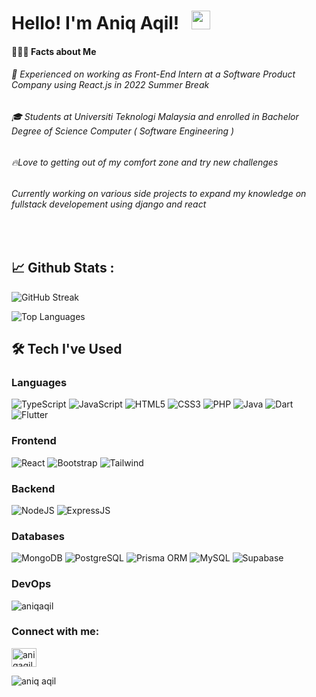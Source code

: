 
<h1 align='left'>
  Hello! I'm Aniq Aqil! &nbsp;  <img width='30px' src="https://media.giphy.com/media/hvRJCLFzcasrR4ia7z/giphy.gif" width="30px">&nbsp; 
</a>&nbsp;&nbsp;</h1>

#### 👨🏻‍💻 Facts about Me
<h6>🔭 Experienced on working as Front-End Intern at a Software Product Company using React.js in 2022 Summer Break </h6>
<h6>🎓 Students at Universiti Teknologi Malaysia and enrolled in Bachelor Degree of Science Computer ( Software Engineering ) </h6>
<h6> 🔥Love to getting out of my comfort zone and try new challenges </h6>
<h6>  Currently working on various side projects to expand my knowledge on fullstack developement using django and react</h6> 
<br>

## 📈 __Github Stats :__

![GitHub Streak](http://github-readme-streak-stats.herokuapp.com?user=aniqaqill&theme=github-dark)

![Top Languages](https://github-readme-stats.vercel.app/api/top-langs/?username=aniqaqill&langs_count=10&layout=wide&hide=jupyter%20notebook)


## 🛠 Tech I've Used
### Languages

![TypeScript](https://img.shields.io/badge/TypeScript-007ACC?style=for-the-badge&logo=typescript&logoColor=white)
![JavaScript](https://img.shields.io/badge/javascript-%23323330.svg?style=for-the-badge&logo=javascript&logoColor=%23F7DF1E)
![HTML5](https://img.shields.io/badge/html5-%23E34F26.svg?style=for-the-badge&logo=html5&logoColor=white)
![CSS3](https://img.shields.io/badge/css3-%231572B6.svg?style=for-the-badge&logo=css3&logoColor=white)
![PHP](https://img.shields.io/badge/php-%23777BB4.svg?style=for-the-badge&logo=php&logoColor=white)
![Java](https://img.shields.io/badge/java-%23ED8B00.svg?style=for-the-badge&logo=java&logoColor=white)
![Dart](https://img.shields.io/badge/Dart-0175C2?style=for-the-badge&logo=dart&logoColor=white)
![Flutter](https://img.shields.io/badge/Flutter-02569B?style=for-the-badge&logo=flutter&logoColor=white)


### Frontend

![React](https://img.shields.io/badge/React-20232A?style=for-the-badge&logo=react&logoColor=61DAFB)
![Bootstrap](https://img.shields.io/badge/bootstrap-%23563D7C.svg?style=for-the-badge&logo=bootstrap&logoColor=white)
![Tailwind](https://img.shields.io/badge/Tailwind_CSS-38B2AC?style=for-the-badge&logo=tailwind-css&logoColor=white)

### Backend

![NodeJS](https://img.shields.io/badge/Node.js-43853D?style=for-the-badge&logo=node.js&logoColor=white)
![ExpressJS](https://img.shields.io/badge/Express.js-404D59?style=for-the-badge)

### Databases
![MongoDB](https://img.shields.io/badge/MongoDB-4EA94B?style=for-the-badge&logo=mongodb&logoColor=white)
![PostgreSQL](https://img.shields.io/badge/PostgreSQL-316192?style=for-the-badge&logo=postgresql&logoColor=white)
![Prisma ORM](https://img.shields.io/badge/Prisma-3982CE?style=for-the-badge&logo=Prisma&logoColor=white)
![MySQL](https://img.shields.io/badge/mysql-%2300f.svg?style=for-the-badge&logo=mysql&logoColor=white)
![Supabase](https://img.shields.io/badge/Supabase-181818?style=for-the-badge&logo=supabase&logoColor=white)

### DevOps

<p align="left"> <img src="https://komarev.com/ghpvc/?username=aniqaqill&label=Profile%20views&color=0e75b6&style=flat" alt="aniqaqil" /> </p>

<h3 align="left">Connect with me:</h3>
<p align="left">
<a href="https://linkedin.com/in/aniq-aqil" target="blank"><img align="center" src="https://raw.githubusercontent.com/rahuldkjain/github-profile-readme-generator/master/src/images/icons/Social/linked-in-alt.svg" alt="aniqaqil" height="30" width="40" /></a>
</p>


<p>&nbsp;<img align="left" src="https://github-readme-stats.vercel.app/api?username=aniqaqill&show_icons=true&locale=en" alt="aniq aqil" /></p>
